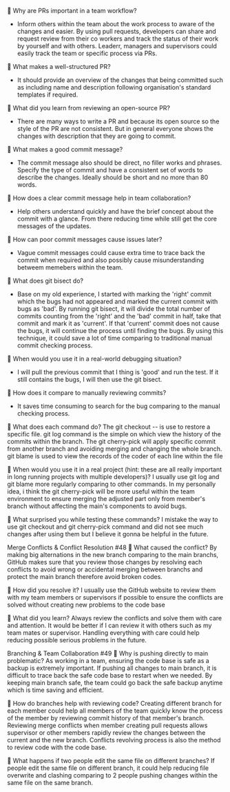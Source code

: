 📌 Why are PRs important in a team workflow?

- Inform others within the team about the work process to aware of the changes and easier. By using pull requests, developers can share and request review from their co workers and track the status of their work by yourself and with others. Leaderr, managers and supervisors could easily track the team or specific process via PRs.

📌 What makes a well-structured PR?

- It should provide an overview of the changes that being committed such as including name and description following organisation's standard templates if required.

📌 What did you learn from reviewing an open-source PR?

- There are many ways to write a PR and because its open source so the style of the PR are not consistent. But in general everyone shows the changes with description that they are going to commit.

📌 What makes a good commit message?

- The commit message also should be direct, no filler works and phrases. Specify the type of commit and have a consistent set of words to describe the changes. Ideally should be short and no more than 80 words.

📌 How does a clear commit message help in team collaboration?

- Help others understand quickly and have the brief concept about the commit with a glance. From there reducing time while still get the core messages of the updates.

📌 How can poor commit messages cause issues later?

- Vague commit messages could cause extra time to trace back the commit when required and also possibly cause misunderstanding betweem memebers within the team.

📌 What does git bisect do?

- Base on my old experience, I started with marking the 'right' commit which the bugs had not appeared and marked the current commit with bugs as 'bad'. By running git bisect, it will divide the total number of commits counting from the 'right' and the 'bad' commit in half, take that commit and mark it as 'current'. If that 'current' commit does not cause the bugs, it will continue the process until finding the bugs. By using this technique, it could save a lot of time comparing to traditional manual commit checking process.

📌 When would you use it in a real-world debugging situation?

- I will pull the previous commit that I thing is 'good' and run the test. If it still contains the bugs, I will then use the git bisect.

📌 How does it compare to manually reviewing commits?

- It saves time consuming to search for the bug comparing to the manual checking process.

📌 What does each command do?
The git checkout <branch> -- <file> is use to restore a specific file.
git log command is the simple on which view the history of the commits within the branch.
The git cherry-pick <commit> will apply specific commit from another branch and avoiding merging and changing the whole branch.
git blame <file> is used to view the records of the coder of each line within the file

📌 When would you use it in a real project (hint: these are all really important in long running projects with multiple developers)?
I usually use git log and git blame more regularly comparing to other commands. In my personally idea, i think the git cherry-pick will be more useful within the team environment to ensure merging the adjusted part only from member's branch without affecting the main's components to avoid bugs.

📌 What surprised you while testing these commands?
I mistake the way to use git checkout and git cherry-pick command and did not see much changes after using them but I believe it gonna be helpful in the future.

Merge Conflicts & Conflict Resolution #48
📌 What caused the conflict?
By making big alternations in the new branch comparing to the main branchs, GitHub makes sure that you review those changes by resolving each conflicts to avoid wrong or accidental merging between branchs and protect the main branch therefore avoid broken codes.

📌 How did you resolve it?
I usually use the GitHub website to review them with my team members or supervisors if possible to ensure the conflicts are solved without creating new problems to the code base

📌 What did you learn?
Always review the conflicts and solve them with care and attention. It would be better if I can review it with others such as my team mates or supervisor. Handling everything with care could help reducing possible serious problems in the future.

Branching & Team Collaboration #49
📌 Why is pushing directly to main problematic?
As working in a team, ensuring the code base is safe as a backup is extremely important. If pushing all changes to main branch, it is difficult to trace back the safe code base to restart when we needed. By keeping main branch safe, the team could go back the safe backup anytime which is time saving and efficient.

📌 How do branches help with reviewing code?
Creating different branch for each member could help all members of the team quickly know the process of the member by reviewing commit history of that member's branch. Reviewing merge conflicts when member creating pull requests allows supervisor or other members rapidly review the changes between the current and the new branch. Conflicts revolving process is also the method to review code with the code base.

📌 What happens if two people edit the same file on different branches?
If people edit the same file on different branch, it could help reducing file overwrite and clashing comparing to 2 people pushing changes within the same file on the same branch.
